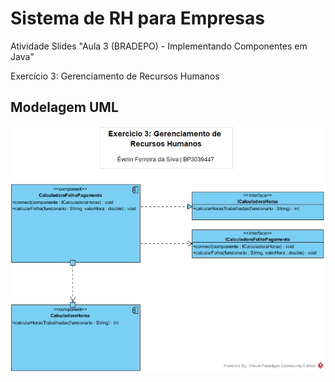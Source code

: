 # Sistema de RH para Empresas

Atividade Slides "Aula 3 (BRADEPO) - Implementando Componentes em Java"

Exercício 3: Gerenciamento de Recursos Humanos

## Modelagem UML

![Gerenciamento de Recursos Humanos](componentDiagramUML/exercicio3_gerenciamentoRecursosHumanos.jpg)

